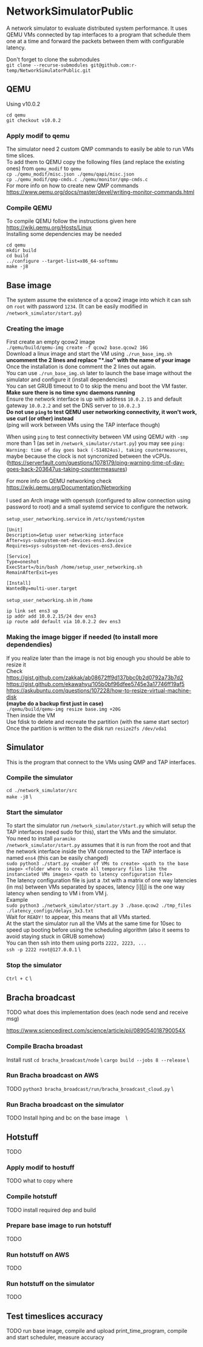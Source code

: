 # NetworkSimulatorPublic
A network simulator to evaluate distributed system performance. It uses QEMU VMs connected by tap interfaces to a program that schedule them one at a time and forward the packets between them with configurable latency.

Don't forget to clone the submodules \
`git clone --recurse-submodules git@github.com:r-temp/NetworkSimulatorPublic.git`

## QEMU

Using v10.0.2

```
cd qemu
git checkout v10.0.2
```

### Apply modif to qemu
The simulator need 2 custom QMP commands to easily be able to run VMs time slices. \
To add them to QEMU copy the following files (and replace the existing ones) from `qemu_modif` to `qemu` \
`cp ./qemu_modif/misc.json ./qemu/qapi/misc.json` \
`cp ./qemu_modif/qmp-cmds.c ./qemu/monitor/qmp-cmds.c` \
For more info on how to create new QMP commands \
<https://www.qemu.org/docs/master/devel/writing-monitor-commands.html>

### Compile QEMU
To compile QEMU follow the instructions given here \
<https://wiki.qemu.org/Hosts/Linux> \
Installing some dependencies may be needed
```
cd qemu
mkdir build
cd build
../configure --target-list=x86_64-softmmu
make -j8
```

## Base image

The system assume the existence of a qcow2 image into which it can ssh on `root` with password `1234`. (It can be easily modified in `/network_simulator/start.py`)

### Creating the image
First create an empty qcow2 image \
`./qemu/build/qemu-img create -f qcow2 base.qcow2 16G` \
Download a linux image and start the VM using `./run_base_img.sh` **uncomment the 2 lines and replace "*.iso" with the name of your image** \
Once the installation is done comment the 2 lines out again. \
You can use `./run_base_img.sh` later to launch the base image without the simulator and configure it (install dependencies) \
You can set GRUB timeout to 0 to skip the menu and boot the VM faster. \
**Make sure there is no time sync daemons running** \
Ensure the network interface is up with address `10.0.2.15` and default gateway `10.0.2.2` and set the DNS server to `10.0.2.3` \
**Do not use `ping` to test QEMU user networking connectivity, it won't work, use curl (or other) instead** \
(ping will work between VMs using the TAP interface though)

When using `ping` to test connectivity between VM using QEMU with `-smp` more than 1 (as set in `/network_simulator/start.py`) you may see `ping: Warning: time of day goes back (-514824us), taking countermeasures`, maybe because the clock is not syncronized between the vCPUs. (<https://serverfault.com/questions/1078179/ping-warning-time-of-day-goes-back-203647us-taking-countermeasures>)

For more info on QEMU networking check <https://wiki.qemu.org/Documentation/Networking> \
\
I used an Arch image with openssh (configured to allow connection using password to root) and a small systemd service to configure the network.

`setup_user_networking.service` in `/etc/systemd/system`
```
[Unit]
Description=Setup user networking interface
After=sys-subsystem-net-devices-ens3.device
Requires=sys-subsystem-net-devices-ens3.device

[Service]
Type=oneshot
ExecStart=/bin/bash /home/setup_user_networking.sh
RemainAfterExit=yes

[Install]
WantedBy=multi-user.target
```

`setup_user_networking.sh` in `/home`
```
ip link set ens3 up
ip addr add 10.0.2.15/24 dev ens3
ip route add default via 10.0.2.2 dev ens3
```

### Making the image bigger if needed (to install more dependendies)

If you realize later than the image is not big enough you should be able to resize it \
Check <https://gist.github.com/zakkak/ab08672ff9d137bbc0b2d0792a73b7d2> \
 <https://gist.github.com/ekawahyu/105b0bf96dfee5745e3a17746ff19af5> \
 <https://askubuntu.com/questions/107228/how-to-resize-virtual-machine-disk> \
**(maybe do a backup first just in case)** \
`./qemu/build/qemu-img resize base.img +20G` \
Then inside the VM \
Use fdisk to delete and recreate the partition (with the same start sector) \
Once the partition is written to the disk run `resize2fs /dev/vda1`

## Simulator
This is the program that connect to the VMs using QMP and TAP interfaces.

### Compile the simulator
`cd ./network_simulator/src` \
`make -j8` \

### Start the simulator
To start the simulator run `/network_simulator/start.py` which will setup the TAP interfaces (need sudo for this), start the VMs and the simulator. \
You need to install `paramiko` \
`/network_simulator/start.py` assumes that it is run from the root and that the network interface inside the VM connected to the TAP interface is named `ens4` (this can be easily changed) \
`sudo python3 ./start.py <number of VMs to create> <path to the base image> <folder where to create all temporary files like the instanciated VMs images> <path to latency configuration file>` \
The latency configuration file is just a .txt with a matrix of one way latencies (in ms) between VMs separated by spaces, latency [i][j] is the one way latency when sending to VM i from VM j. \
Example \
`sudo python3 ./network_simulator/start.py 3 ./base.qcow2 ./tmp_files ./latency_configs/delays_3x3.txt` \
Wait for `READY!` to appear, this means that all VMs started. \
At the start the simulator run all the VMs at the same time for 10sec to speed up booting before using the scheduling algorithm (also it seems to avoid staying stuck in GRUB somehow) \
You can then ssh into them using ports `2222, 2223, ...` \
`ssh -p 2222 root@127.0.0.1` \

### Stop the simulator
`Ctrl + C` \


## Bracha broadcast
TODO what does this implementation does (each node send and receive msg)

<https://www.sciencedirect.com/science/article/pii/089054018790054X>

### Compile Bracha broadast

Install rust
`cd bracha_broadcast/node` \ 
`cargo build --jobs 8 --release` \

### Run Bracha broadcast on AWS
TODO
`python3 bracha_broadcast/run/bracha_broadcast_cloud.py` \

### Run Bracha broadcast on the simulator
TODO 
Install hping and bc on the base image
` ` \



## Hotstuff
TODO

### Apply modif to hostuff
TODO what to copy where

### Compile hotstuff
TODO install required dep and build

### Prepare base image to run hotstuff
TODO

### Run hotstuff on AWS
TODO

### Run hotstuff on the simulator
TODO



## Test timeslices accuracy 
TODO run base image, compile and upload print_time_program, compile and start scheduler, measure accuracy



